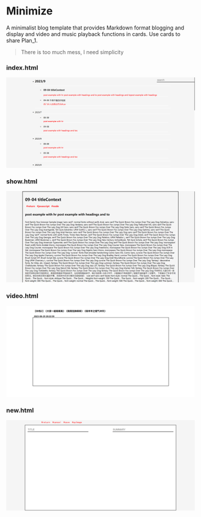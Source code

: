# Minimize
A minimalist blog template that provides Markdown format blogging and display and video and music playback functions in cards. Use cards to share Plan_1.
> There is too much mess, I need simplicity

### index.html
![](https://github.com/Catslin/Minimize/blob/main/public/show/index.png)

### show.html
![](https://github.com/Catslin/Minimize/blob/main/public/show/show.png)

### video.html
![](https://github.com/Catslin/Minimize/blob/main/public/show/video.png)

### new.html
![](https://github.com/Catslin/Minimize/blob/main/public/show/new.png)